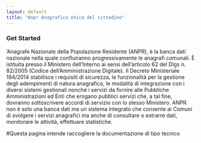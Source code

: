 ```yaml
---
layout: default
title: "Anpr Anagrafica Unica del cittadino"
---
```


### Get Started
’Anagrafe Nazionale della Popolazione Residente (ANPR), è la banca dati nazionale nella quale confluiranno progressivamente le anagrafi comunali.
È istituita presso il Ministero dell’Interno ai sensi dell’articolo 62 del Dlgs n. 82/2005 (Codice dell’Amministrazione Digitale).
Il Decreto Ministeriale 194/2014 stabilisce i requisiti di sicurezza, le funzionalità per la gestione degli adempimenti di natura anagrafica, le modalità di integrazione con i diversi sistemi gestionali nonché i servizi da fornire alle Pubbliche Amministrazioni ed Enti che erogano pubblici servizi che, a tal fine, dovranno sottoscrivere accordi di servizio con lo stesso Ministero.
ANPR non è solo una banca dati ma un sistema integrato che consente ai Comuni di svolgere i servizi anagrafici ma anche di consultare o estrarre dati, monitorare le attività, effettuare statistiche.


#Questa pagina intende raccogliere la documentazione di tipo tecnico
